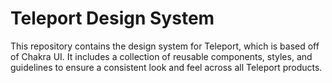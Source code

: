 # Teleport Design System

This repository contains the design system for Teleport, which is based off of Chakra UI. It includes a collection of
reusable components, styles, and guidelines to ensure a consistent look and feel across all Teleport products.
